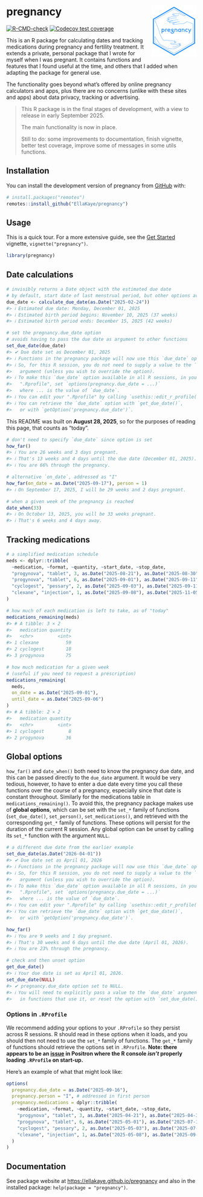 
<!-- README.md is generated from README.Rmd. Please edit that file -->

# pregnancy <a href="https://ellakaye.github.io/pregnancy/"><img src="man/figures/logo.png" align="right" height="137" alt="pregnancy website" /></a>

<!-- badges: start -->

[![R-CMD-check](https://github.com/EllaKaye/pregnancy/actions/workflows/R-CMD-check.yaml/badge.svg)](https://github.com/EllaKaye/pregnancy/actions/workflows/R-CMD-check.yaml)
[![Codecov test
coverage](https://codecov.io/gh/EllaKaye/pregnancy/graph/badge.svg)](https://app.codecov.io/gh/EllaKaye/pregnancy)
<!-- badges: end -->

This is an R package for calculating dates and tracking medications
during pregnancy and fertility treatment. It extends a private, personal
package that I wrote for myself when I was pregnant. It contains
functions and features that I found useful at the time, and others that
I added when adapting the package for general use.

The functionality goes beyond what’s offered by online pregnancy
calculators and apps, plus there are no concerns (unlike with these
sites and apps) about data privacy, tracking or advertising.

> This R package is in the final stages of development, with a view to
> release in early September 2025.
>
> The main functionality is now in place.
>
> Still to do: some improvements to documentation, finish vignette,
> better test coverage, improve some of messages in some utils
> functions.

## Installation

You can install the development version of pregnancy from
[GitHub](https://github.com/) with:

``` r
# install.packages("remotes") 
remotes::install_github("EllaKaye/pregnancy") 
```

## Usage

This is a quick tour. For a more extensive guide, see the [Get
Started](https://ellakaye.github.io/pregnancy/articles/pregnancy.html)
vignette, `vignette("pregnancy")`.

``` r
library(pregnancy)
```

## Date calculations

``` r
# invisibly returns a Date object with the estimated due date
# by default, start date of last menstrual period, but other options available
due_date <- calculate_due_date(as.Date("2025-02-24"))
#> ℹ Estimated due date: Monday, December 01, 2025
#> ℹ Estimated birth period begins: November 10, 2025 (37 weeks)
#> ℹ Estimated birth period ends: December 15, 2025 (42 weeks)
```

``` r
# set the pregnancy.due_date option
# avoids having to pass the due date as argument to other functions
set_due_date(due_date)
#> ✔ Due date set as December 01, 2025
#> ℹ Functions in the pregnancy package will now use this `due_date` option.
#> ℹ So, for this R session, you do not need to supply a value to the `due_date`
#>   argument (unless you wish to override the option).
#> ℹ To make this `due_date` option available in all R sessions, in your
#>   ".Rprofile", set `options(pregnancy.due_date = ...)`
#>   where ... is the value of `due_date`.
#> ℹ You can edit your ".Rprofile" by calling `usethis::edit_r_profile()`
#> ℹ You can retrieve the `due_date` option with `get_due_date()`,
#>   or with `getOption('pregnancy.due_date')`.
```

This README was built on **August 28, 2025**, so for the purposes of
reading this page, that counts as “today”.

``` r
# don't need to specify `due_date` since option is set
how_far()
#> ℹ You are 26 weeks and 3 days pregnant.
#> ℹ That's 13 weeks and 4 days until the due date (December 01, 2025).
#> ℹ You are 66% through the pregnancy.
```

``` r
# alternative `on_date`, addressed as "I"
how_far(on_date = as.Date("2025-09-17"), person = 1)
#> ℹ On September 17, 2025, I will be 29 weeks and 2 days pregnant.
```

``` r
# when a given week of the pregnancy is reached
date_when(33)
#> ℹ On October 13, 2025, you will be 33 weeks pregnant.
#> ℹ That's 6 weeks and 4 days away.
```

## Tracking medications

``` r
# a simplified medication schedule
meds <- dplyr::tribble(
  ~medication, ~format, ~quantity, ~start_date, ~stop_date,
  "progynova", "tablet", 3, as.Date("2025-08-21"), as.Date("2025-08-30"),
  "progynova", "tablet", 6, as.Date("2025-09-01"), as.Date("2025-09-11"),
  "cyclogest", "pessary", 2, as.Date("2025-09-03"), as.Date("2025-09-11"),
  "clexane", "injection", 1, as.Date("2025-09-08"), as.Date("2025-11-05")
)
```

``` r
# how much of each medication is left to take, as of "today"
medications_remaining(meds)
#> # A tibble: 3 × 2
#>   medication quantity
#>   <chr>         <int>
#> 1 clexane          59
#> 2 cyclogest        18
#> 3 progynova        75
```

``` r
# how much medication for a given week 
# (useful if you need to request a prescription)
medications_remaining(
  meds, 
  on_date = as.Date("2025-09-01"), 
  until_date = as.Date("2025-09-06")
)
#> # A tibble: 2 × 2
#>   medication quantity
#>   <chr>         <int>
#> 1 cyclogest         8
#> 2 progynova        36
```

## Global options

`how_far()` and `date_when()` both need to know the pregnancy due date,
and this can be passed directly to the `due_date` argument. It would be
very tedious, however, to have to enter a due date every time you call
these functions over the course of a pregnancy, especially since that
date is constant throughout. Similarly for the medications table in
`medications_remaining()`. To avoid this, the pregnancy package makes
use of **global options**, which can be set with the `set_*` family of
functions (`set_due_date()`, `set_person()`, `set_medications()`, and
retrieved with the corresponding `get_*` family of functions. These
options will persist for the duration of the current R session. Any
global option can be unset by calling its `set_*` function with the
argument `NULL`.

``` r
# a different due date from the earlier example
set_due_date(as.Date("2026-04-01"))
#> ✔ Due date set as April 01, 2026
#> ℹ Functions in the pregnancy package will now use this `due_date` option.
#> ℹ So, for this R session, you do not need to supply a value to the `due_date`
#>   argument (unless you wish to override the option).
#> ℹ To make this `due_date` option available in all R sessions, in your
#>   ".Rprofile", set `options(pregnancy.due_date = ...)`
#>   where ... is the value of `due_date`.
#> ℹ You can edit your ".Rprofile" by calling `usethis::edit_r_profile()`
#> ℹ You can retrieve the `due_date` option with `get_due_date()`,
#>   or with `getOption('pregnancy.due_date')`.
```

``` r
how_far()
#> ℹ You are 9 weeks and 1 day pregnant.
#> ℹ That's 30 weeks and 6 days until the due date (April 01, 2026).
#> ℹ You are 23% through the pregnancy.
```

``` r
# check and then unset option
get_due_date()
#> ℹ Your due date is set as April 01, 2026.
set_due_date(NULL)
#> ✔ pregnancy.due_date option set to NULL.
#> ℹ You will need to explicitly pass a value to the `due_date` argument
#>   in functions that use it, or reset the option with `set_due_date()`.
```

### Options in `.RProfile`

We recommend adding your options to your `.RProfile` so they persist
across R sessions. R should read in these options when it loads, and you
should then not need to use the `set_*` family of functions. The `get_*`
family of functions should retrieve the options set in `.RProfile`.
**Note: there appears to be an
[issue](https://github.com/posit-dev/positron/issues/9211) in Positron
where the R console *isn’t* properly loading `.RProfile` on start-up.**

Here’s an example of what that might look like:

``` r
options(
  pregnancy.due_date = as.Date("2025-09-16"),
  pregnancy.person = "I", # addressed in first person
  pregnancy.medications = dplyr::tribble(
    ~medication, ~format, ~quantity, ~start_date, ~stop_date,
    "progynova", "tablet", 3, as.Date("2025-04-21"), as.Date("2025-04-30"),
    "progynova", "tablet", 6, as.Date("2025-05-01"), as.Date("2025-07-11"),
    "cyclogest", "pessary", 2, as.Date("2025-05-03"), as.Date("2025-07-11"),
    "clexane", "injection", 1, as.Date("2025-05-08"), as.Date("2025-09-05")
  )
)
```

## Documentation

See package website at <https://ellakaye.github.io/pregnancy> and also
in the installed package: `help(package = "pregnancy")`.
